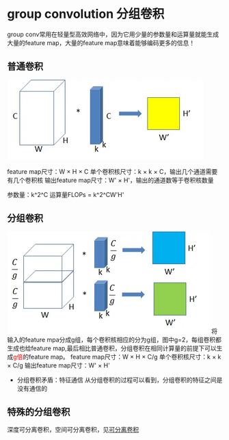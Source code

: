 # group convolution 分组卷积
group conv常用在轻量型高效网络中，因为它用少量的参数量和运算量就能生成大量的feature map，大量的feature map意味着能够编码更多的信息！  

## 普通卷积

![](./img/groupconv.webp)

feature map尺寸：W × H × C
单个卷积核尺寸：k × k × C，输出几个通道需要有几个卷积核
输出feature map尺寸：W' × H'，输出的通道数等于卷积核数量

参数量：k^2^C
运算量FLOPs = k^2^CW'H'


## 分组卷积

![](./img/groupconv2.webp)
将输入的feature mpa分成g组，每个卷积核相应的分为g组，图中g=2，每组卷积都生成也给feature map,最后相比普通卷积，分组卷积在相同计算量的前提下可以生成<font color = "red">g倍</font>的feature map。
feature map尺寸：W × H × C/g
单个卷积核尺寸：k × k × C/g
输出feature map尺寸：W' × H'

* 分组卷积矛盾：特征通信
从分组卷积的过程可以看到，分组卷积的特征之间是没有通信的

## 特殊的分组卷积
深度可分离卷积，空间可分离卷积，见[可分离卷积](./1.5可分离卷积.md)